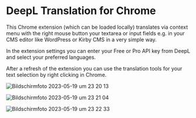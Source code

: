# DeepL Translation for Chrome
 This Chrome extension (which can be loaded locally) translates via context menu with the right mouse button your textarea or input fields e.g. in your CMS editor like WordPress or Kirby CMS in a very simple way.
 
 In the extension settings you can enter your Free or Pro API key from DeepL and select your preferred languages.
 
 After a refresh of the extension you can use the translation tools for your text selection by right clicking in Chrome.
 
 ![Bildschirmfoto 2023-05-19 um 23 20 13](https://github.com/mountbatt/deepl-translation-chrome/assets/2411246/72d4ab0a-4fcd-4857-869f-e159b37ea931)
 
![Bildschirmfoto 2023-05-19 um 23 21 04](https://github.com/mountbatt/deepl-translation-chrome/assets/2411246/a34451ff-e0f5-4902-8500-472cc1f8e776)

![Bildschirmfoto 2023-05-19 um 23 22 33](https://github.com/mountbatt/deepl-translation-chrome/assets/2411246/3e3b7d03-2b7b-4ee8-8712-dd42419b365d)
